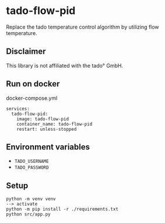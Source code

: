 # tado-flow-pid
Replace the tado temperature control algorithm by utilizing flow temperature.

## Disclaimer
This library is not affiliated with the tado° GmbH.

## Run on docker
docker-compose.yml
```
services:
  tado-flow-pid:
    image: tado-flow-pid
    container_name: tado-flow-pid
    restart: unless-stopped
```

## Environment variables
* `TADO_USERNAME`
* `TADO_PASSWORD`

## Setup
```
python -m venv venv
--> activate
python -m pip install -r ./requirements.txt
python src/app.py
```

